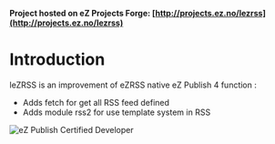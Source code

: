 __Project hosted on eZ Projects Forge: [http://projects.ez.no/lezrss](http://projects.ez.no/lezrss)__

Introduction
============
leZRSS is an improvement of eZRSS native eZ Publish 4 function :

* Adds fetch for get all RSS feed defined
* Adds module rss2 for use template system in RSS

![eZ Publish Certified Developer](http://www.llaumgui.com/images/ezcertdev.png)
